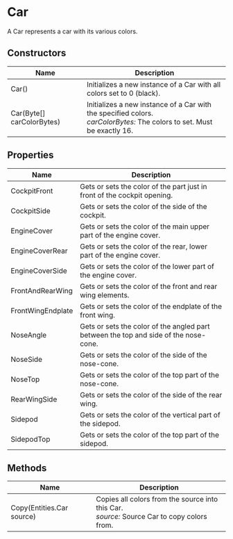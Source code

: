 # Car

A Car represents a car with its various colors.





## Constructors

| Name            | Description        |
|-----------------|--------------------|
| Car() |  Initializes a new instance of a Car with all colors set to 0 (black). 
| Car(Byte[] carColorBytes) |  Initializes a new instance of a Car with the specified colors.<br />*carColorBytes:* The colors to set. Must be exactly 16.<br /> 


## Properties

| Name            | Description        |
|-----------------|--------------------|
| CockpitFront   |  Gets or sets the color of the part just in front of the cockpit opening. 
| CockpitSide   |  Gets or sets the color of the side of the cockpit. 
| EngineCover   |  Gets or sets the color of the main upper part of the engine cover. 
| EngineCoverRear   |  Gets or sets the color of the rear, lower part of the engine cover. 
| EngineCoverSide   |  Gets or sets the color of the lower part of the engine cover. 
| FrontAndRearWing   |  Gets or sets the color of the front and rear wing elements. 
| FrontWingEndplate   |  Gets or sets the color of the endplate of the front wing. 
| NoseAngle   |  Gets or sets the color of the angled part between the top and side of the nose-cone. 
| NoseSide   |  Gets or sets the color of the side of the nose-cone. 
| NoseTop   |  Gets or sets the color of the top part of the nose-cone. 
| RearWingSide   |  Gets or sets the color of the side of the rear wing. 
| Sidepod   |  Gets or sets the color of the vertical part of the sidepod. 
| SidepodTop   |  Gets or sets the color of the top part of the sidepod. 


## Methods

| Name            | Description        |
|-----------------|--------------------|
| Copy(Entities.Car source)   |  Copies all colors from the source into this Car.<br />*source:* Source Car to copy colors from.<br /> 


